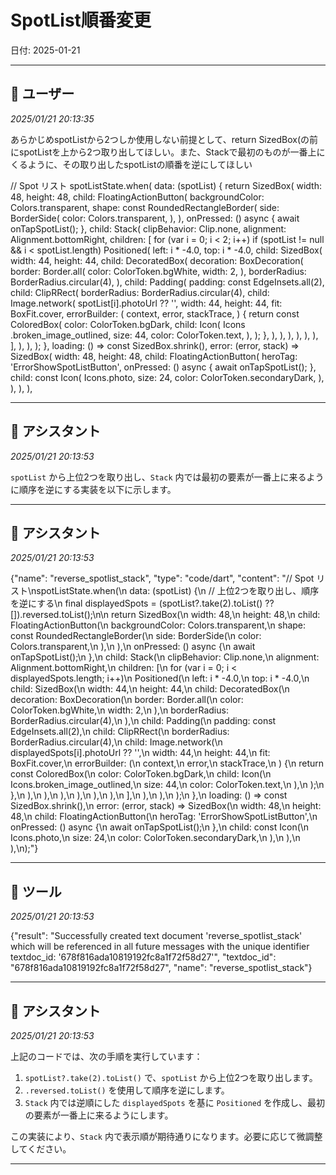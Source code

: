 # SpotList順番変更

日付: 2025-01-21

---

## 👤 ユーザー
*2025/01/21 20:13:35*

あらかじめspotListから2つしか使用しない前提として、return SizedBox(の前にspotListを上から2つ取り出してほしい。また、Stackで最初のものが一番上にくるように、その取り出したspotListの順番を逆にしてほしい

// Spot リスト
                    spotListState.when(
                      data: (spotList) {
                        return SizedBox(
                          width: 48,
                          height: 48,
                          child: FloatingActionButton(
                            backgroundColor: Colors.transparent,
                            shape: const RoundedRectangleBorder(
                              side: BorderSide(
                                color: Colors.transparent,
                              ),
                            ),
                            onPressed: () async {
                              await onTapSpotList();
                            },
                            child: Stack(
                              clipBehavior: Clip.none,
                              alignment: Alignment.bottomRight,
                              children: [
                                for (var i = 0; i &lt; 2; i++)
                                  if (spotList != null && i &lt; spotList.length)
                                    Positioned(
                                      left: i * -4.0,
                                      top: i * -4.0,
                                      child: SizedBox(
                                        width: 44,
                                        height: 44,
                                        child: DecoratedBox(
                                          decoration: BoxDecoration(
                                            border: Border.all(
                                              color: ColorToken.bgWhite,
                                              width: 2,
                                            ),
                                            borderRadius:
                                                BorderRadius.circular(4),
                                          ),
                                          child: Padding(
                                            padding: const EdgeInsets.all(2),
                                            child: ClipRRect(
                                              borderRadius:
                                                  BorderRadius.circular(4),
                                              child: Image.network(
                                                spotList[i].photoUrl ?? '',
                                                width: 44,
                                                height: 44,
                                                fit: BoxFit.cover,
                                                errorBuilder: (
                                                  context,
                                                  error,
                                                  stackTrace,
                                                ) {
                                                  return const ColoredBox(
                                                    color: ColorToken.bgDark,
                                                    child: Icon(
                                                      Icons
                                                          .broken_image_outlined,
                                                      size: 44,
                                                      color: ColorToken.text,
                                                    ),
                                                  );
                                                },
                                              ),
                                            ),
                                          ),
                                        ),
                                      ),
                                    ),
                              ],
                            ),
                          ),
                        );
                      },
                      loading: () =&gt; const SizedBox.shrink(),
                      error: (error, stack) =&gt; SizedBox(
                        width: 48,
                        height: 48,
                        child: FloatingActionButton(
                          heroTag: 'ErrorShowSpotListButton',
                          onPressed: () async {
                            await onTapSpotList();
                          },
                          child: const Icon(
                            Icons.photo,
                            size: 24,
                            color: ColorToken.secondaryDark,
                          ),
                        ),
                      ),
                    ),

---

## 🤖 アシスタント
*2025/01/21 20:13:53*

`spotList` から上位2つを取り出し、`Stack` 内では最初の要素が一番上に来るように順序を逆にする実装を以下に示します。

---

## 🤖 アシスタント
*2025/01/21 20:13:53*

{"name": "reverse_spotlist_stack", "type": "code/dart", "content": "// Spot リスト\nspotListState.when(\n  data: (spotList) {\n    // 上位2つを取り出し、順序を逆にする\n    final displayedSpots = (spotList?.take(2).toList() ?? []).reversed.toList();\n\n    return SizedBox(\n      width: 48,\n      height: 48,\n      child: FloatingActionButton(\n        backgroundColor: Colors.transparent,\n        shape: const RoundedRectangleBorder(\n          side: BorderSide(\n            color: Colors.transparent,\n          ),\n        ),\n        onPressed: () async {\n          await onTapSpotList();\n        },\n        child: Stack(\n          clipBehavior: Clip.none,\n          alignment: Alignment.bottomRight,\n          children: [\n            for (var i = 0; i &lt; displayedSpots.length; i++)\n              Positioned(\n                left: i * -4.0,\n                top: i * -4.0,\n                child: SizedBox(\n                  width: 44,\n                  height: 44,\n                  child: DecoratedBox(\n                    decoration: BoxDecoration(\n                      border: Border.all(\n                        color: ColorToken.bgWhite,\n                        width: 2,\n                      ),\n                      borderRadius: BorderRadius.circular(4),\n                    ),\n                    child: Padding(\n                      padding: const EdgeInsets.all(2),\n                      child: ClipRRect(\n                        borderRadius: BorderRadius.circular(4),\n                        child: Image.network(\n                          displayedSpots[i].photoUrl ?? '',\n                          width: 44,\n                          height: 44,\n                          fit: BoxFit.cover,\n                          errorBuilder: (\n                            context,\n                            error,\n                            stackTrace,\n                          ) {\n                            return const ColoredBox(\n                              color: ColorToken.bgDark,\n                              child: Icon(\n                                Icons.broken_image_outlined,\n                                size: 44,\n                                color: ColorToken.text,\n                              ),\n                            );\n                          },\n                        ),\n                      ),\n                    ),\n                  ),\n                ),\n              ),\n          ],\n        ),\n      ),\n    );\n  },\n  loading: () =&gt; const SizedBox.shrink(),\n  error: (error, stack) =&gt; SizedBox(\n    width: 48,\n    height: 48,\n    child: FloatingActionButton(\n      heroTag: 'ErrorShowSpotListButton',\n      onPressed: () async {\n        await onTapSpotList();\n      },\n      child: const Icon(\n        Icons.photo,\n        size: 24,\n        color: ColorToken.secondaryDark,\n      ),\n    ),\n  ),\n);"}

---

## 🔧 ツール
*2025/01/21 20:13:53*

{"result": "Successfully created text document 'reverse_spotlist_stack' which will be referenced in all future messages with the unique identifier textdoc_id: '678f816ada10819192fc8a1f72f58d27'", "textdoc_id": "678f816ada10819192fc8a1f72f58d27", "name": "reverse_spotlist_stack"}

---

## 🤖 アシスタント
*2025/01/21 20:13:53*

上記のコードでは、次の手順を実行しています：

1. `spotList?.take(2).toList()` で、`spotList` から上位2つを取り出します。
2. `.reversed.toList()` を使用して順序を逆にします。
3. `Stack` 内では逆順にした `displayedSpots` を基に `Positioned` を作成し、最初の要素が一番上に来るようにします。

この実装により、`Stack` 内で表示順が期待通りになります。必要に応じて微調整してください。

---
